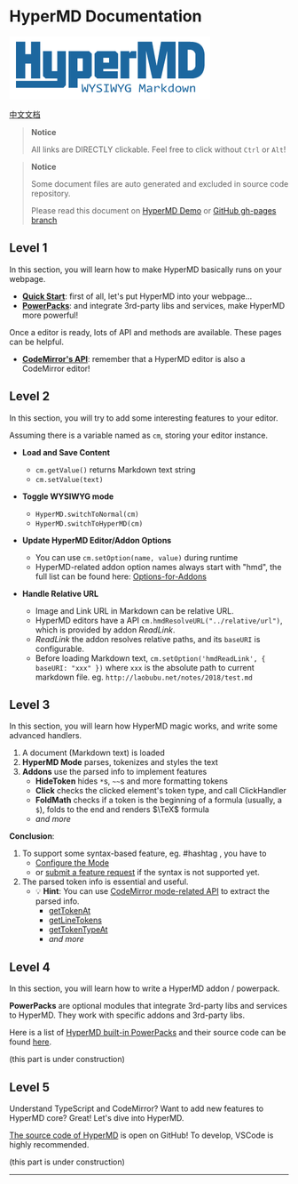 # HyperMD Documentation

![HyperMD Logo](../demo/logo.png)

[中文文档](./zh-CN/index.md)

> **Notice**
>
> All links are DIRECTLY clickable. Feel free to click without `Ctrl` or `Alt`!

> **Notice**
>
> Some document files are auto generated and excluded in source code repository.
>
> Please read this document on
> [HyperMD Demo](https://laobubu.net/HyperMD/?directOpen#./docs/index.md)
> or
> [GitHub gh-pages branch](https://github.com/laobubu/HyperMD/blob/gh-pages/docs/index.md)

## Level 1

In this section, you will learn how to make HyperMD basically runs on your webpage.

+ [**Quick Start**](./quick-start.md): first of all, let's put HyperMD into your webpage...
+ [**PowerPacks**](./powerpacks.md): and integrate 3rd-party libs and services, make HyperMD more powerful!

Once a editor is ready, lots of API and methods are available. These pages can be helpful.

+ [**CodeMirror's API**](https://codemirror.net/doc/manual.html#api): remember that a HyperMD editor is also a CodeMirror editor!

## Level 2

In this section, you will try to add some interesting features to your editor.

Assuming there is a variable named as `cm`, storing your editor instance.

+ **Load and Save Content**
  - `cm.getValue()` returns Markdown text string
  - `cm.setValue(text)`

+ **Toggle WYSIWYG mode**
  - `HyperMD.switchToNormal(cm)`
  - `HyperMD.switchToHyperMD(cm)`

+ **Update HyperMD Editor/Addon Options**
  - You can use `cm.setOption(name, value)` during runtime
  - HyperMD-related addon option names always start with "hmd",
    the full list can be found here: [Options-for-Addons][]

+ **Handle Relative URL**
  - Image and Link URL in Markdown can be relative URL.
  - HyperMD editors have a API `cm.hmdResolveURL("../relative/url")`, which is provided by addon _ReadLink_.
  - _ReadLink_ the addon resolves relative paths, and its `baseURI` is configurable.
  - Before loading Markdown text, `cm.setOption('hmdReadLink', { baseURI: "xxx" })`
    where `xxx` is the absolute path to current markdown file. eg. `http://laobubu.net/notes/2018/test.md`

## Level 3

In this section, you will learn how HyperMD magic works, and write some advanced handlers.

1. A document (Markdown text) is loaded
2. __HyperMD Mode__ parses, tokenizes and styles the text
3. __Addons__ use the parsed info to implement features
   + __HideToken__ hides `*`s, `~~`s and more formatting tokens
   + __Click__ checks the clicked element's token type, and call ClickHandler
   + __FoldMath__ checks if a token is the beginning of a formula (usually, a `$`), folds to the end and renders $\TeX$ formula
   + _and more_

**Conclusion**:

1. To support some syntax-based feature, eg. #hashtag , you have to
   - [Configure the Mode](./options-for-mode.md)
   - or [submit a feature request](https://github.com/laobubu/HyperMD/issues/new) if the syntax is not supported yet.
2. The parsed token info is essential and useful.
   - :bulb: **Hint**: You can use [CodeMirror mode-related API](https://codemirror.net/doc/manual.html#api_mode) to extract the parsed info.
     + [getTokenAt](https://codemirror.net/doc/manual.html#getTokenAt)
     + [getLineTokens](https://codemirror.net/doc/manual.html#getLineTokens)
     + [getTokenTypeAt](https://codemirror.net/doc/manual.html#getTokenTypeAt)
     + _and more_

## Level 4

In this section, you will learn how to write a HyperMD addon / powerpack.

**PowerPacks** are optional modules that integrate 3rd-party libs and services to HyperMD.
They work with specific addons and 3rd-party libs.

Here is a list of [HyperMD built-in PowerPacks](./powerpacks.md) and their source code can be found [here](https://github.com/laobubu/HyperMD/tree/master/src/powerpack).

(this part is under construction)

## Level 5

Understand TypeScript and CodeMirror? Want to add new features to HyperMD core? Great! Let's dive into HyperMD.

[The source code of HyperMD](https://github.com/laobubu/HyperMD/) is open on GitHub! To develop, VSCode is highly recommended.

(this part is under construction)

-----

[options-for-addons]: ./options-for-addons.md
